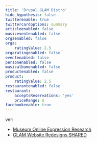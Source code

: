```yaml
---
title: 'Drupal GLAM Distro'
hide_hypothesis: false
twitterenable: true
twittercardoptions: summary
articleenabled: false
musiceventenabled: false
orgaenabled: false
orga:
    ratingValue: 2.5
orgaratingenabled: false
eventenabled: false
personenabled: false
musicalbumenabled: false
productenabled: false
product:
    ratingValue: 2.5
restaurantenabled: false
restaurant:
    acceptsReservations: 'yes'
    priceRange: $
facebookenable: true
---
```


ver:
* [Museum Online Expression Research](https://docs.google.com/spreadsheets/d/1gDQ27gr23j5_8dMBHzkrXwhpf121rz9JvauTEBf1pTU/edit#gid=0)
* [GLAM Website Redesigns SHARED](https://docs.google.com/spreadsheets/d/1D_mIrbxtYcVmabUz_SWJtgDDKcIlC9OxQqqRPS4Jf1Q/edit#gid=0) 
